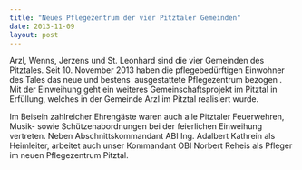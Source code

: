 ```yaml
---
title: "Neues Pflegezentrum der vier Pitztaler Gemeinden"
date: 2013-11-09
layout: post
---
```


Arzl, Wenns, Jerzens und St. Leonhard sind die vier Gemeinden des Pitztales. Seit 10. November 2013 haben die pflegebedürftigen Einwohner des Tales das neue und bestens  ausgestattete Pflegezentrum bezogen . Mit der Einweihung geht ein weiteres Gemeinschaftsprojekt im Pitztal in Erfüllung, welches in der Gemeinde Arzl im Pitztal realisiert wurde.

Im Beisein zahlreicher Ehrengäste waren auch alle Pitztaler Feuerwehren, Musik- sowie Schützenabordnungen bei der feierlichen Einweihung vertreten. Neben Abschnittskommandant ABI Ing. Adalbert Kathrein als Heimleiter, arbeitet auch unser Kommandant OBI Norbert Reheis als Pfleger im neuen Pflegezentrum Pitztal.